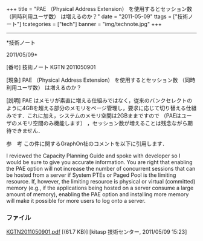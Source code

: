 ﻿+++
title = "PAE （Physical Address Extension） を使用するとセッション数 （同時利用ユーザ数） は増えるのか？"
date = "2011-05-09"
ttags = ["技術ノート"]
tcategories = ["tech"]
banner = "img/technote.jpg"
+++

-----------------------------------------------------------------------------------------------------------------------------

*技術ノート

2011/05/09*


[番号]
技術ノート KGTN 2011050901

[現象]
PAE （Physical Address Extension） を使用するとセッション数
（同時利用ユーザ数） は増えるのか？

[説明]
PAE
はメモリが素直に増える仕組みではなく，従来のバンクセレクトのように4GBを超える部分のメモリをページ管理し，要求に応じて切り替える仕組みです．これに加え，システムのメモリ空間は2GBままですので
（PAEはユーザのメモリ空間のみ機能します）
，セッション数が増えることは残念ながら期待できません．

参　考
この件に関するGraphOn社のコメントを以下に引用します．

I reviewed the Capacity Planning Guide and spoke with developer so I
would be sure to give you accurate information. You are right that
enabling the PAE option will not increase the number of concurrent
sessions that can be hosted from a server if System PTEs or Paged Pool
is the limiting resource. If, however, the limiting resource is physical
or virtual (committed) memory (e.g., if the applications being hosted on
a server consume a large amount of memory), enabling the PAE option and
installing more memory will make it possible for more users to log onto
a server.


### ファイル

 
 


[KGTN2011050901.pdf](http://techreport.kitasp.net/attachments/download/550/KGTN2011050901.pdf)
 [(61.7 KB)] [kitasp 技術センター, 2011/05/09
15:23]


 


 

